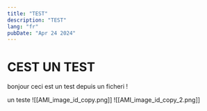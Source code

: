 ```yaml
---
title: "TEST"
description: "TEST"
lang: "fr"
pubDate: "Apr 24 2024"
---
```


# CEST UN TEST

bonjour ceci est un test depuis un ficheri ! 

un teste
![[AMI_image_id_copy.png]]
![[AMI_image_id_copy_2.png]]